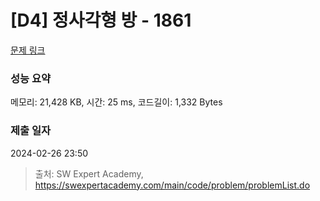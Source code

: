 # [D4] 정사각형 방 - 1861 

[문제 링크](https://swexpertacademy.com/main/code/problem/problemDetail.do?contestProbId=AV5LtJYKDzsDFAXc) 

### 성능 요약

메모리: 21,428 KB, 시간: 25 ms, 코드길이: 1,332 Bytes

### 제출 일자

2024-02-26 23:50



> 출처: SW Expert Academy, https://swexpertacademy.com/main/code/problem/problemList.do